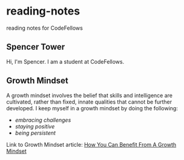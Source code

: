 # reading-notes
reading notes for CodeFellows

## Spencer Tower
Hi, I'm Spencer. I am a student at CodeFellows.

## Growth Mindset
A growth mindset involves the belief that skills and intelligence are cultivated, rather than fixed, innate qualities that cannot be further developed. 
I keep myself in a growth mindset by doing the following:
- *embracing challenges*
- *staying positive*
- *being persistent*

Link to Growth Mindset article: [How You Can Benefit From A Growth Mindset](https://www.atlassian.com/blog/inside-atlassian/growth-mindset)

